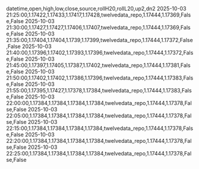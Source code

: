 datetime,open,high,low,close,source,rollH20,rollL20,up2,dn2
2025-10-03 21:25:00,1.17422,1.17433,1.17417,1.17428,twelvedata_repo,1.17444,1.17369,False,False
2025-10-03 21:30:00,1.17427,1.17427,1.17406,1.17407,twelvedata_repo,1.17444,1.17369,False,False
2025-10-03 21:35:00,1.17404,1.17404,1.1739,1.17399,twelvedata_repo,1.17444,1.17372,False,False
2025-10-03 21:40:00,1.17396,1.17402,1.17393,1.17396,twelvedata_repo,1.17444,1.17372,False,False
2025-10-03 21:45:00,1.17397,1.17405,1.17387,1.17402,twelvedata_repo,1.17444,1.17381,False,False
2025-10-03 21:50:00,1.17402,1.17402,1.17386,1.17396,twelvedata_repo,1.17444,1.17383,False,False
2025-10-03 21:55:00,1.17395,1.17427,1.17378,1.17384,twelvedata_repo,1.17444,1.17383,False,False
2025-10-03 22:00:00,1.17384,1.17384,1.17384,1.17384,twelvedata_repo,1.17444,1.17378,False,False
2025-10-03 22:05:00,1.17384,1.17384,1.17384,1.17384,twelvedata_repo,1.17444,1.17378,False,False
2025-10-03 22:15:00,1.17384,1.17384,1.17384,1.17384,twelvedata_repo,1.17444,1.17378,False,False
2025-10-03 22:20:00,1.17384,1.17384,1.17384,1.17384,twelvedata_repo,1.17444,1.17378,False,False
2025-10-03 22:25:00,1.17384,1.17384,1.17384,1.17384,twelvedata_repo,1.17444,1.17378,False,False
